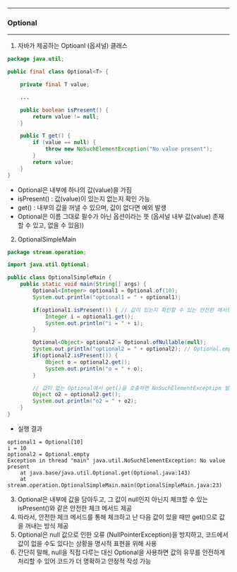 -----
### Optional
-----
1. 자바가 제공하는 Optioanl (옵셔널) 클래스
```java
package java.util;

public final class Optional<T> {

    private final T value;

    ...

    public boolean isPresent() {
        return value != null;
    }

    public T get() {
        if (value == null) {
            throw new NoSuchElementException("No value present");
        }
        return value;
    }
}
```
  - Optional은 내부에 하나의 값(value)을 가짐
  - isPresent() : 값(value)이 있는지 없는지 확인 가능
  - get() : 내부의 값을 꺼낼 수 있으며, 값이 없다면 예외 발생
  - Optional은 이름 그대로 필수가 아닌 옵션이라는 뜻 (옵셔널 내부 값(value) 존재할 수 있고, 없을 수 있음))

2. OptionalSimpleMain
```java
package stream.operation;

import java.util.Optional;

public class OptionalSimpleMain {
    public static void main(String[] args) {
        Optional<Integer> optional1 = Optional.of(10);
        System.out.println("optional1 = " + optional1);

        if(optional1.isPresent()) { // 값이 있는지 확인할 수 있는 안전한 메서드 제공
            Integer i = optional1.get();
            System.out.println("i = " + i);
        }

        Optional<Object> optional2 = Optional.ofNullable(null);
        System.out.println("optional2 = " + optional2); // Optional.empty
        if(optional2.isPresent()) {
            Object o = optional2.get();
            System.out.println("o = " + o);
        }

        // 값이 없는 Optional에서 get()을 호출하면 NoSuchElementExceptipn 발생
        Object o2 = optional2.get();
        System.out.println("o2 = " + o2);
    }
}
```
  - 실행 결과
```
optional1 = Optional[10]
i = 10
optional2 = Optional.empty
Exception in thread "main" java.util.NoSuchElementException: No value present
	at java.base/java.util.Optional.get(Optional.java:143)
	at stream.operation.OptionalSimpleMain.main(OptionalSimpleMain.java:23)
```

3. Optional은 내부에 값을 담아두고, 그 값이 null인지 아닌지 체크할 수 있는 isPresent()와 같은 안전한 체크 메서드 제공
4. 따라서, 안전한 체크 메서드를 통해 체크하고 난 다음 값이 있을 때만 get()으로 값을 꺼내는 방식 제공
5. Optional은 null 값으로 인한 오류 (NullPointerException)을 방지하고, 코드에서 값이 없을 수도 있다는 상황을 명시적 표현을 위해 사용
6. 간단히 말해, null을 직접 다루는 대신 Optional을 사용하면 값의 유무를 안전하게 처리할 수 있어 코드가 더 명확하고 안정적 작성 가능


